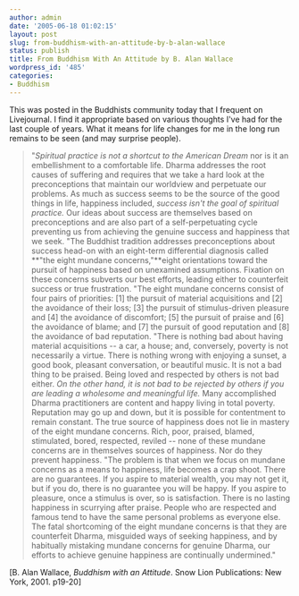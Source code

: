 ```yaml
---
author: admin
date: '2005-06-18 01:02:15'
layout: post
slug: from-buddhism-with-an-attitude-by-b-alan-wallace
status: publish
title: From Buddhism With An Attitude by B. Alan Wallace
wordpress_id: '485'
categories:
- Buddhism
---
```


This was posted in the Buddhists community today that I frequent on
Livejournal. I find it appropriate based on various thoughts I've had
for the last couple of years. What it means for life changes for me in
the long run remains to be seen (and may surprise people).

> "*Spiritual practice is not a shortcut to the American Dream* nor is
> it an embellishment to a comfortable life. Dharma addresses the root
> causes of suffering and requires that we take a hard look at the
> preconceptions that maintain our worldview and perpetuate our
> problems. As much as success seems to be the source of the good things
> in life, happiness included, *success isn't the goal of spiritual
> practice.* Our ideas about success are themselves based on
> preconceptions and are also part of a self-perpetuating cycle
> preventing us from achieving the genuine success and happiness that we
> seek. "The Buddhist tradition addresses preconceptions about success
> head-on with an eight-term differential diagnosis called **"the eight
> mundane concerns,"**eight orientations toward the pursuit of happiness
> based on unexamined assumptions. Fixation on these concerns subverts
> our best efforts, leading either to counterfeit success or true
> frustration. "The eight mundane concerns consist of four pairs of
> priorities: [1] the pursuit of material acquisitions and [2] the
> avoidance of their loss; [3] the pursuit of stimulus-driven pleasure
> and [4] the avoidance of discomfort; [5] the pursuit of praise and [6]
> the avoidance of blame; and [7] the pursuit of good reputation and [8]
> the avoidance of bad reputation. "There is nothing bad about having
> material acquisitions -- a car, a house; and, conversely, poverty is
> not necessarily a virtue. There is nothing wrong with enjoying a
> sunset, a good book, pleasant conversation, or beautiful music. It is
> not a bad thing to be praised. Being loved and respected by others is
> not bad either. *On the other hand, it is not bad to be rejected by
> others if you are leading a wholesome and meaningful life.* Many
> accomplished Dharma practitioners are content and happy living in
> total poverty. Reputation may go up and down, but it is possible for
> contentment to remain constant. The true source of happiness does not
> lie in mastery of the eight mundane concerns. Rich, poor, praised,
> blamed, stimulated, bored, respected, reviled -- none of these mundane
> concerns are in themselves sources of happiness. Nor do they prevent
> happiness. "The problem is that when we focus on mundane concerns as a
> means to happiness, life becomes a crap shoot. There are no
> guarantees. If you aspire to material wealth, you may not get it, but
> if you do, there is no guarantee you will be happy. If you aspire to
> pleasure, once a stimulus is over, so is satisfaction. There is no
> lasting happiness in scurrying after praise. People who are respected
> and famous tend to have the same personal problems as everyone else.
> The fatal shortcoming of the eight mundane concerns is that they are
> counterfeit Dharma, misguided ways of seeking happiness, and by
> habitually mistaking mundane concerns for genuine Dharma, our efforts
> to achieve genuine happiness are continually undermined."

[B. Alan Wallace, *Buddhism with an Attitude*. Snow Lion Publications:
New York, 2001. p19-20]
